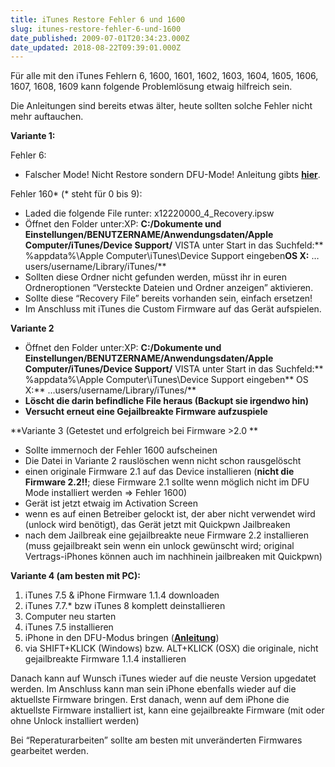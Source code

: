 ```yaml
---
title: iTunes Restore Fehler 6 und 1600
slug: itunes-restore-fehler-6-und-1600
date_published: 2009-07-01T20:34:23.000Z
date_updated: 2018-08-22T09:39:01.000Z
---
```


Für alle mit den iTunes Fehlern 6, 1600, 1601, 1602, 1603, 1604, 1605, 1606, 1607, 1608, 1609 kann folgende Problemlösung etwaig hilfreich sein.

Die Anleitungen sind bereits etwas älter, heute sollten solche Fehler nicht mehr auftauchen.

**Variante 1:**

Fehler 6:

- Falscher Mode! Nicht Restore sondern DFU-Mode! Anleitung gibts [**hier**](__GHOST_URL__/30/wie-komme-ich-in-den-dfu-mode-iphone-ipod-touch).

Fehler 160* (* steht für 0 bis 9):

- Laded die folgende File runter: x12220000_4_Recovery.ipsw
- Öffnet den Folder unter:XP: **C:/Dokumente und Einstellungen/BENUTZERNAME/Anwendungsdaten/Apple Computer/iTunes/Device Support/**
VISTA unter Start in das Suchfeld:** %appdata%\Apple Computer\iTunes\Device Support eingeben**OS X:** …users/username/Library/iTunes/**
- Sollten diese Ordner nicht gefunden werden, müsst ihr in euren Ordneroptionen “Versteckte Dateien und Ordner anzeigen” aktivieren.
- Sollte diese “Recovery File” bereits vorhanden sein, einfach ersetzen!
- Im Anschluss mit iTunes die Custom Firmware auf das Gerät aufspielen.

**Variante 2**
- Öffnet den Folder unter:XP: **C:/Dokumente und Einstellungen/BENUTZERNAME/Anwendungsdaten/Apple Computer/iTunes/Device Support/**
VISTA unter Start in das Suchfeld:** %appdata%\Apple Computer\iTunes\Device Support eingeben**
OS X:** …users/username/Library/iTunes/**
- **Löscht die darin befindliche File heraus (Backupt sie irgendwo hin)**
- **Versucht erneut eine Gejailbreakte Firmware aufzuspiele**

**Variante 3 (Getestet und erfolgreich bei Firmware >2.0
**
- Sollte immernoch der Fehler 1600 aufscheinen
- Die Datei in Variante 2 rauslöschen wenn nicht schon rausgelöscht
- einen originale Firmware 2.1 auf das Device installieren (**nicht die Firmware 2.2!!**; diese Firmware 2.1 sollte wenn möglich nicht im DFU Mode installiert werden => Fehler 1600)
- Gerät ist jetzt etwaig im Activation Screen
- wenn es auf einen Betreiber gelockt ist, der aber nicht verwendet wird (unlock wird benötigt), das Gerät jetzt mit Quickpwn Jailbreaken
- nach dem Jailbreak eine gejailbreakte neue Firmware 2.2 installieren (muss gejailbreakt sein wenn ein unlock gewünscht wird; original Vertrags-iPhones können auch im nachhinein jailbreaken mit Quickpwn)

**Variante 4 (am besten mit PC):**
1. iTunes 7.5 & iPhone Firmware 1.1.4 downloaden
2. iTunes 7.7.* bzw iTunes 8 komplett deinstallieren
3. Computer neu starten
4. iTunes 7.5 installieren
5. iPhone in den DFU-Modus bringen ([**Anleitung**](__GHOST_URL__/30/wie-komme-ich-in-den-dfu-mode-iphone-ipod-touch))
6. via SHIFT+KLICK (Windows) bzw. ALT+KLICK (OSX) die originale, nicht gejailbreakte Firmware 1.1.4 installieren

Danach kann auf Wunsch iTunes wieder auf die neuste Version upgedatet werden. Im Anschluss kann man sein iPhone ebenfalls wieder auf die aktuellste Firmware bringen. Erst danach, wenn auf dem iPhone die aktuellste Firmware installiert ist, kann eine gejailbreakte Firmware (mit oder ohne Unlock installiert werden)

Bei “Reperaturarbeiten” sollte am besten mit unveränderten Firmwares gearbeitet werden.
